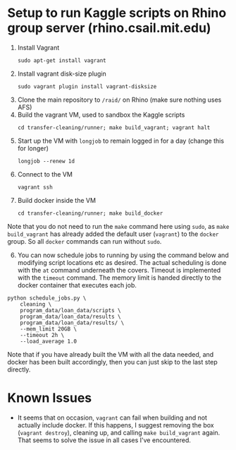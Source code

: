 # Setup to run Kaggle scripts on Rhino group server (rhino.csail.mit.edu)

1. Install Vagrant
    ```
    sudo apt-get install vagrant
    ```
2. Install vagrant disk-size plugin
    ```
    sudo vagrant plugin install vagrant-disksize
    ```
3. Clone the main repository to `/raid/` on Rhino (make sure nothing uses AFS)
4. Build the vagrant VM, used to sandbox the Kaggle scripts
    ```
    cd transfer-cleaning/runner; make build_vagrant; vagrant halt
    ```
5. Start up the VM with `longjob` to remain logged in for a day (change this for longer)
    ```
    longjob --renew 1d
    ```
6. Connect to the VM
    ```
    vagrant ssh
    ```
5. Build docker inside the VM
    ```
    cd transfer-cleaning/runner; make build_docker
    ```
Note that you do not need to run the `make` command here using `sudo`, as `make build_vagrant` has already
added the default user (`vagrant`) to the `docker` group.
So all `docker` commands can run without `sudo`.

6. You can now schedule jobs to running by using the command below
    and modifying script locations etc as desired.
    The actual scheduling is done with the `at`
    command underneath the covers. Timeout is
    implemented with the `timeout` command.
    The memory limit is handed directly to the
    docker container that executes each job.

```
python schedule_jobs.py \
    cleaning \
    program_data/loan_data/scripts \
    program_data/loan_data/results \
    program_data/loan_data/results/ \
    --mem_limit 20GB \
    --timeout 2h \
    --load_average 1.0
```

Note that if you have already built the VM with all the data needed, and docker has been built accordingly, then
you can just skip to the last step directly.


# Known Issues
* It seems that on occasion, `vagrant` can fail when building and not actually include docker. If this happens, I suggest removing the box (`vagrant destroy`), cleaning up, and calling `make build_vagrant` again. That seems to solve the issue in all cases I've encountered.
